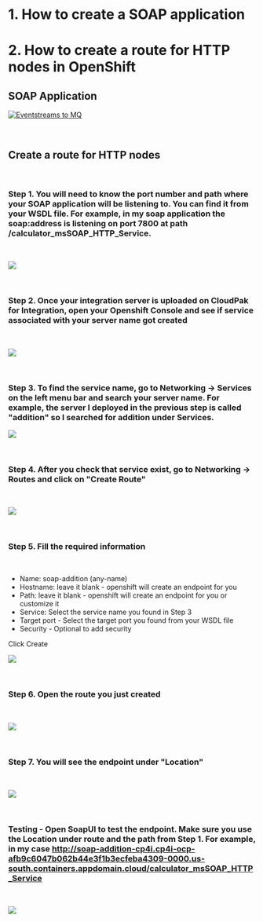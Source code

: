 # 1. How to create a SOAP application
# 2. How to create a route for HTTP nodes in OpenShift

## SOAP Application

[![Eventstreams to MQ](http://img.youtube.com/vi/4GQR9L44X3Y/0.jpg)](https://www.youtube.com/watch?v=4GQR9L44X3Y "Cloud Pak for Integration: Event Streams with MQ Connector")

<br />

## Create a route for HTTP nodes
<br />

### Step 1. You will need to know the port number and path where your SOAP application will be listening to. You can find it from your WSDL file. For example, in my soap application the soap:address is listening on port 7800 at path /calculator_msSOAP_HTTP_Service.

<br/>

 ![](./images/port.png)

<br />



### Step 2. Once your integration server is uploaded on CloudPak for Integration, open your Openshift Console and see if service associated with your server name got created 

<br/>

![](./images/image0.png)

 <br/>

### Step 3. To find the service name, go to Networking -> Services on the left menu bar and search your server name. For example, the server I deployed in the previous step is called "addition" so I searched for addition under Services. <br/>

 ![](./images/image1.png)

<br />


### Step 4. After you check that service exist, go to Networking -> Routes and click on "Create Route"

<br />

 ![](./images/image2.png)

<br />


### Step 5. Fill the required information

<br/>


* Name: soap-addition (any-name)
* Hostname: leave it blank - openshift will create an endpoint for you
* Path: leave it blank - openshift will create an endpoint for you or customize it
* Service: Select the service name you found in Step 3
* Target port - Select the target port you found from your WSDL file
* Security - Optional to add security

Click Create

![](./images/image3.png)

<br/>


### Step 6. Open the route you just created

<br/>

![](./images/image4.png)

<br/>

### Step 7. You will see the endpoint under "Location"

<br/>

![](./images/image5.png)

<br/>

### Testing - Open SoapUI to test the endpoint. Make sure you use the Location under route and the path from Step 1. For example, in my case http://soap-addition-cp4i.cp4i-ocp-afb9c6047b062b44e3f1b3ecfeba4309-0000.us-south.containers.appdomain.cloud/calculator_msSOAP_HTTP_Service

<br/>

![](./images/image6.png)

<br/>